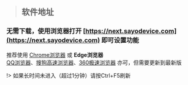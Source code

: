 > ## 软件地址

 ###   无需下载，使用浏览器打开 [https://next.sayodevice.com](https://next.sayodevice.com) 即可设置功能  <!-- {docsify-ignore} -->
推荐使用 [Chrome浏览器](https://www.google.cn/chrome/index.html) 或 **Edge浏览器**  
[QQ浏览器](https://browser.qq.com/)、[搜狗高速浏览器](https://ie.sogou.com/)、[360极速浏览器](http://chrome.360.cn/) 亦可，但需要更新到最新版

!> 如果长时间未进入（超过1分钟）请按Ctrl+F5刷新
